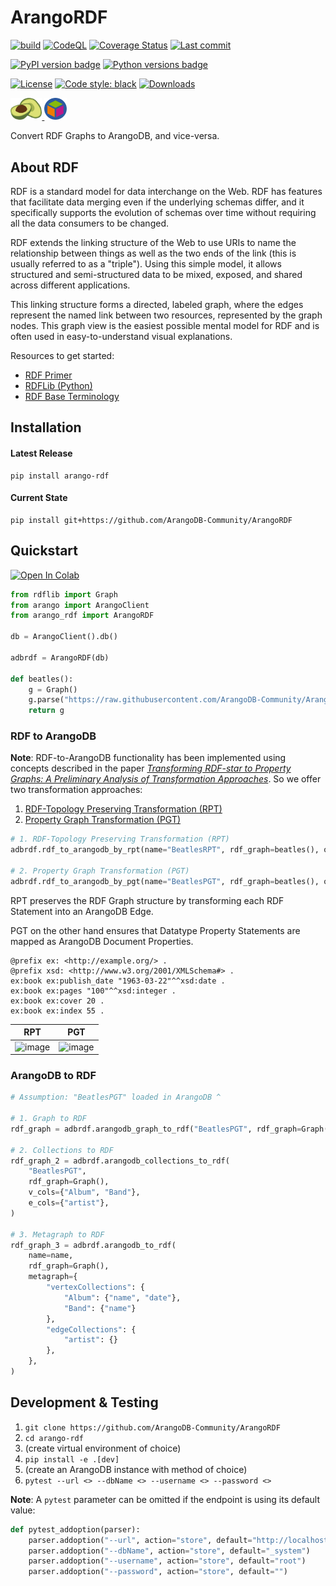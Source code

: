 # ArangoRDF

[![build](https://github.com/ArangoDB-Community/ArangoRDF/actions/workflows/build.yml/badge.svg?branch=main)](https://github.com/ArangoDB-Community/ArangoRDF/actions/workflows/build.yml)
[![CodeQL](https://github.com/ArangoDB-Community/ArangoRDF/actions/workflows/analyze.yml/badge.svg?branch=main)](https://github.com/ArangoDB-Community/ArangoRDF/actions/workflows/analyze.yml)
[![Coverage Status](https://coveralls.io/repos/github/ArangoDB-Community/ArangoRDF/badge.svg?branch=main)](https://coveralls.io/github/ArangoDB-Community/ArangoRDF?branch=main)
[![Last commit](https://img.shields.io/github/last-commit/ArangoDB-Community/ArangoRDF)](https://github.com/ArangoDB-Community/ArangoRDF/commits/main)

[![PyPI version badge](https://img.shields.io/pypi/v/arango-rdf?color=3775A9&style=for-the-badge&logo=pypi&logoColor=FFD43B)](https://pypi.org/project/arango-rdf/)
[![Python versions badge](https://img.shields.io/pypi/pyversions/arango-rdf?color=3776AB&style=for-the-badge&logo=python&logoColor=FFD43B)](https://pypi.org/project/arango-rdf/)

[![License](https://img.shields.io/github/license/ArangoDB-Community/ArangoRDF?color=9E2165&style=for-the-badge)](https://github.com/ArangoDB-Community/ArangoRDF/blob/main/LICENSE)
[![Code style: black](https://img.shields.io/static/v1?style=for-the-badge&label=code%20style&message=black&color=black)](https://github.com/psf/black)
[![Downloads](https://img.shields.io/pepy/dt/arango-rdf?style=for-the-badge&color=282661)](https://pepy.tech/project/arango-rdf)

<a href="https://www.arangodb.com/" rel="arangodb.com"><img src="https://raw.githubusercontent.com/ArangoDB-Community/ArangoRDF/main/examples/assets/adb_logo.png" width=10%/>
<a href="https://www.w3.org/RDF/" rel="w3.org/RDF"><img src="https://raw.githubusercontent.com/ArangoDB-Community/ArangoRDF/main/examples/assets/rdf_logo.png" width=7% /></a>

Convert RDF Graphs to ArangoDB, and vice-versa.

## About RDF

RDF is a standard model for data interchange on the Web. RDF has features that facilitate data merging even if the underlying schemas differ, and it specifically supports the evolution of schemas over time without requiring all the data consumers to be changed.

RDF extends the linking structure of the Web to use URIs to name the relationship between things as well as the two ends of the link (this is usually referred to as a "triple"). Using this simple model, it allows structured and semi-structured data to be mixed, exposed, and shared across different applications.

This linking structure forms a directed, labeled graph, where the edges represent the named link between two resources, represented by the graph nodes. This graph view is the easiest possible mental model for RDF and is often used in easy-to-understand visual explanations.

Resources to get started:
* [RDF Primer](https://www.w3.org/TR/rdf11-concepts/)
* [RDFLib (Python)](https://pypi.org/project/rdflib/)
* [RDF Base Terminology](https://docs.arangodb.com/stable/data-science/adapters/arangodb-rdf-adapter/#terminology)

## Installation

#### Latest Release
```
pip install arango-rdf
```
#### Current State
```
pip install git+https://github.com/ArangoDB-Community/ArangoRDF
```

##  Quickstart
<a href="https://colab.research.google.com/github/ArangoDB-Community/ArangoRDF/blob/main/examples/ArangoRDF.ipynb" target="_parent"><img src="https://colab.research.google.com/assets/colab-badge.svg" alt="Open In Colab"/></a>

```py
from rdflib import Graph
from arango import ArangoClient
from arango_rdf import ArangoRDF

db = ArangoClient().db()

adbrdf = ArangoRDF(db)

def beatles():
    g = Graph()
    g.parse("https://raw.githubusercontent.com/ArangoDB-Community/ArangoRDF/main/tests/data/rdf/beatles.ttl", format="ttl")
    return g
```

### RDF to ArangoDB

**Note**: RDF-to-ArangoDB functionality has been implemented using concepts described in the paper
*[Transforming RDF-star to Property Graphs: A Preliminary Analysis of Transformation Approaches](https://arxiv.org/abs/2210.05781)*. So we offer two transformation approaches:

1. [RDF-Topology Preserving Transformation (RPT)](https://arangordf.readthedocs.io/en/latest/rdf_to_arangodb_rpt.html)
2. [Property Graph Transformation (PGT)](https://arangordf.readthedocs.io/en/latest/rdf_to_arangodb_pgt.html)

```py
# 1. RDF-Topology Preserving Transformation (RPT)
adbrdf.rdf_to_arangodb_by_rpt(name="BeatlesRPT", rdf_graph=beatles(), overwrite_graph=True)

# 2. Property Graph Transformation (PGT) 
adbrdf.rdf_to_arangodb_by_pgt(name="BeatlesPGT", rdf_graph=beatles(), overwrite_graph=True)
```

RPT preserves the RDF Graph structure by transforming each RDF Statement into an ArangoDB Edge.

PGT on the other hand ensures that Datatype Property Statements are mapped as ArangoDB Document Properties.

```ttl
@prefix ex: <http://example.org/> .
@prefix xsd: <http://www.w3.org/2001/XMLSchema#> .
ex:book ex:publish_date "1963-03-22"^^xsd:date .
ex:book ex:pages "100"^^xsd:integer .
ex:book ex:cover 20 .
ex:book ex:index 55 .
```

| RPT | PGT |
|:-------------------------:|:-------------------------:|
| ![image](https://user-images.githubusercontent.com/43019056/232347662-ab48ebfb-e215-4aff-af28-a5915414a8fd.png) | ![image](https://user-images.githubusercontent.com/43019056/232347681-c899ef09-53c7-44de-861e-6a98d448b473.png) |


### ArangoDB to RDF

```py
# Assumption: "BeatlesPGT" loaded in ArangoDB ^

# 1. Graph to RDF
rdf_graph = adbrdf.arangodb_graph_to_rdf("BeatlesPGT", rdf_graph=Graph())

# 2. Collections to RDF
rdf_graph_2 = adbrdf.arangodb_collections_to_rdf(
    "BeatlesPGT",
    rdf_graph=Graph(),
    v_cols={"Album", "Band"},
    e_cols={"artist"},
)

# 3. Metagraph to RDF
rdf_graph_3 = adbrdf.arangodb_to_rdf(
    name=name,
    rdf_graph=Graph(),
    metagraph={
        "vertexCollections": {
            "Album": {"name", "date"},
            "Band": {"name"}
        },
        "edgeCollections": {
            "artist": {}
        },
    },
)
```

##  Development & Testing

1. `git clone https://github.com/ArangoDB-Community/ArangoRDF`
2. `cd arango-rdf`
3. (create virtual environment of choice)
4. `pip install -e .[dev]`
5. (create an ArangoDB instance with method of choice)
6. `pytest --url <> --dbName <> --username <> --password <>`

**Note**: A `pytest` parameter can be omitted if the endpoint is using its default value:
```python
def pytest_addoption(parser):
    parser.addoption("--url", action="store", default="http://localhost:8529")
    parser.addoption("--dbName", action="store", default="_system")
    parser.addoption("--username", action="store", default="root")
    parser.addoption("--password", action="store", default="")
```
